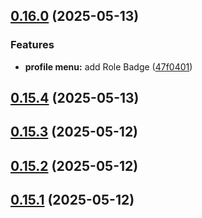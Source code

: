 ## [0.16.0](https://github.com/gdamalis/toulmin-lab/compare/v0.15.4...v0.16.0) (2025-05-13)


### Features

* **profile menu:** add Role Badge ([47f0401](https://github.com/gdamalis/toulmin-lab/commit/47f0401e9ba5b6ff81b43a25ec47a8126dfe53b2))

## [0.15.4](https://github.com/gdamalis/toulmin-lab/compare/v0.15.3...v0.15.4) (2025-05-13)

## [0.15.3](https://github.com/gdamalis/toulmin-lab/compare/v0.15.2...v0.15.3) (2025-05-12)

## [0.15.2](https://github.com/gdamalis/toulmin-lab/compare/v0.15.1...v0.15.2) (2025-05-12)

## [0.15.1](https://github.com/gdamalis/toulmin-lab/compare/v0.15.0...v0.15.1) (2025-05-12)

